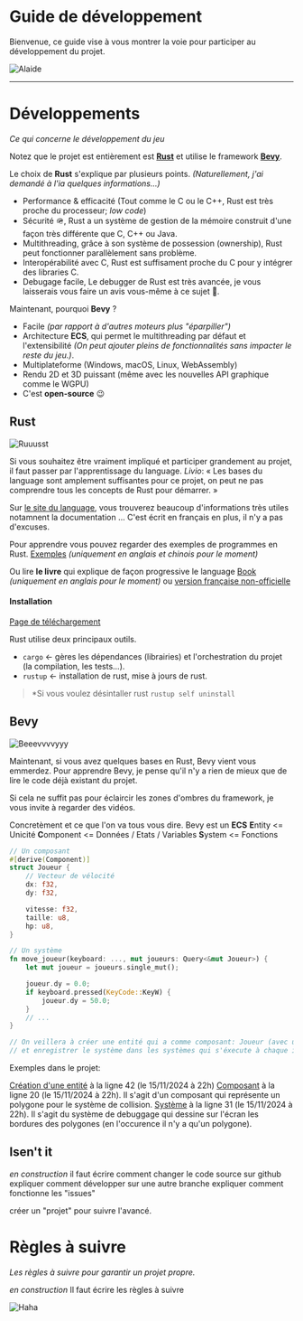 
# Guide de développement

Bienvenue, ce guide vise à vous montrer la voie pour participer au développement du projet. 

![Alaide](https://i.giphy.com/media/v1.Y2lkPTc5MGI3NjExNW1qNTdlcW41N3V1bjF2d28zNjhrMHk3Ym5tYmFyOHNlbzc5OTVheSZlcD12MV9pbnRlcm5hbF9naWZfYnlfaWQmY3Q9Zw/pUVOeIagS1rrqsYQJe/giphy.gif)

---

# Développements
*Ce qui concerne le développement du jeu*

Notez que le projet est entièrement est **[Rust](https://www.rust-lang.org/fr)** 
et utilise le framework **[Bevy](https://bevyengine.org/)**. 

Le choix de **Rust** s'explique par plusieurs points.
*(Naturellement, j'ai demandé à l'ia quelques informations...)*
* Performance & efficacité (Tout comme le C ou le C++, Rust est très proche du processeur; *low code*)
* Sécurité 🪖, Rust a un système de gestion de la mémoire construit d'une façon très différente que C, C++ ou Java.
* Multithreading, grâce à son système de possession (ownership), Rust peut fonctionner parallèlement sans problème.
* Interopérabilité avec C, Rust est suffisament proche du C pour y intégrer des libraries C.
* Debugage facile, Le debugger de Rust est très avancée, je vous laisserais vous faire un avis vous-même à ce sujet 🤗.

Maintenant, pourquoi **Bevy** ?

* Facile *(par rapport à d'autres moteurs plus "éparpiller")*
* Architecture **ECS**, qui permet le multithreading par défaut et l'extensibilité *(On peut ajouter pleins de fonctionnalités sans impacter le reste du jeu.)*.
* Multiplateforme (Windows, macOS, Linux, WebAssembly)
* Rendu 2D et 3D puissant (même avec les nouvelles API graphique comme le WGPU)
* C'est **open-source** 😉

## Rust

![Ruuusst](https://www.rust-lang.org/static/images/rust-logo-blk.svg)

Si vous souhaitez être vraiment impliqué et participer grandement au projet, il faut passer par l'apprentissage du language.
*Livio*: « Les bases du language sont amplement suffisantes pour ce projet, on peut ne pas comprendre tous les concepts de Rust pour démarrer. »

Sur [le site du language](https://www.rust-lang.org/fr), vous trouverez beaucoup d'informations très utiles notamnent la documentation ... 
C'est écrit en français en plus, il n'y a pas d'excuses.

Pour apprendre vous pouvez regarder des exemples de programmes en Rust.
[Exemples](https://doc.rust-lang.org/rust-by-example/) *(uniquement en anglais et chinois pour le moment)*

Ou lire **le livre** qui explique de façon progressive le language
[Book](https://doc.rust-lang.org/book/) *(uniquement en anglais pour le moment)* ou [version française non-officielle](https://jimskapt.github.io/rust-book-fr/)

#### Installation

[Page de téléchargement](https://www.rust-lang.org/fr/tools/install)

Rust utilise deux principaux outils.

* `cargo` <- gères les dépendances (librairies) et l'orchestration du projet (la compilation, les tests...).
* `rustup` <- installation de rust, mise à jours de rust.

> *Si vous voulez désintaller rust `rustup self uninstall`

## Bevy

![Beeevvvvyyy](https://bevyengine.org/assets/bevy_logo_dark.svg)

Maintenant, si vous avez quelques bases en Rust, Bevy vient vous emmerdez.
Pour apprendre Bevy, je pense qu'il n'y a rien de mieux que de lire le code déjà existant du projet.

Si cela ne suffit pas pour éclaircir les zones d'ombres du framework, je vous invite à regarder des vidéos.

Concretèment et ce que l'on va tous vous dire.
Bevy est un **ECS**
**E**ntity <= Unicité
**C**omponent <= Données / Etats / Variables
**S**ystem <= Fonctions

```rust
// Un composant
#[derive(Component)]
struct Joueur {
    // Vecteur de vélocité
    dx: f32,
    dy: f32,

    vitesse: f32,
    taille: u8,
    hp: u8,
}

// Un système
fn move_joueur(keyboard: ..., mut joueurs: Query<&mut Joueur>) {
    let mut joueur = joueurs.single_mut();

    joueur.dy = 0.0;
    if keyboard.pressed(KeyCode::KeyW) {
        joueur.dy = 50.0;
    }
    // ...
}

// On veillera à créer une entité qui a comme composant: Joueur (avec une système),
// et enregistrer le système dans les systèmes qui s'éxecute à chaque image.
```

Exemples dans le projet:

[Création d'une entité](../src/joueur.rs) à la ligne 42 (le 15/11/2024 à 22h)
[Composant](../src/collisions.rs) à la ligne 20 (le 15/11/2024 à 22h). Il s'agit d'un composant qui représente un polygone pour le système de collision.
[Système](../src/collisions.rs) à la ligne 31 (le 15/11/2024 à 22h). Il s'agit du système de debuggage qui dessine sur l'écran les bordures des polygones (en l'occurence il n'y a qu'un polygone).

## Isen't it

*en construction*
il faut écrire comment changer le code source sur github
expliquer comment développer sur une autre branche
expliquer comment fonctionne les "issues"

créer un "projet" pour suivre l'avancé.

# Règles à suivre
*Les règles à suivre pour garantir un projet propre.*

*en construction*
Il faut écrire les règles à suivre

![Haha](https://i.giphy.com/media/v1.Y2lkPTc5MGI3NjExNG55amdmdTY5dmM0cnRqM3NxcWZvenhoc3lpanV2aWJpYnFsYnpraiZlcD12MV9pbnRlcm5hbF9naWZfYnlfaWQmY3Q9Zw/3ndAvMC5LFPNMCzq7m/giphy.gif)